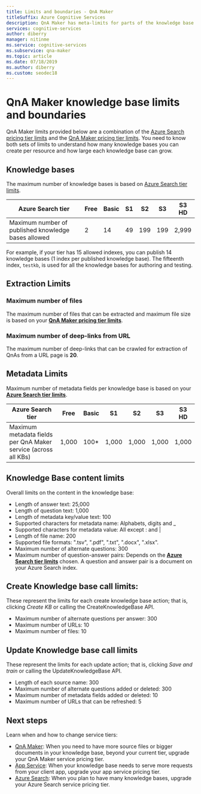 ```yaml
---
title: Limits and boundaries - QnA Maker 
titleSuffix: Azure Cognitive Services
description: QnA Maker has meta-limits for parts of the knowledge base and service. It is important to keep your knowledge base within those limits in order to test and publish. 
services: cognitive-services
author: diberry
manager: nitinme
ms.service: cognitive-services
ms.subservice: qna-maker
ms.topic: article
ms.date: 07/18/2019
ms.author: diberry
ms.custom: seodec18
---
```


# QnA Maker knowledge base limits and boundaries

QnA Maker limits provided below are a combination of the [Azure Search pricing tier limits](https://docs.microsoft.com/azure/search/search-limits-quotas-capacity) and the [QnA Maker pricing tier limits](https://azure.microsoft.com/pricing/details/cognitive-services/qna-maker/). You need to know both sets of limits to understand how many knowledge bases you can create per resource and how large each knowledge base can grow.

## Knowledge bases

The maximum number of knowledge bases is based on [Azure Search tier limits](https://docs.microsoft.com/azure/search/search-limits-quotas-capacity).

|**Azure Search tier** | **Free** | **Basic** |**S1** | **S2**| **S3** |**S3 HD**|
|---|---|---|---|---|---|----|
|Maximum number of published knowledge bases allowed|2|14|49|199|199|2,999|

 For example, if your tier has 15 allowed indexes, you can publish 14 knowledge bases (1 index per published knowledge base). The fifteenth index, `testkb`, is used for all the knowledge bases for authoring and testing. 

## Extraction Limits

### Maximum number of files

The maximum number of files that can be extracted and maximum file size is based on your **[QnA Maker pricing tier limits](https://azure.microsoft.com/pricing/details/cognitive-services/qna-maker/)**.

### Maximum number of deep-links from URL

The maximum number of deep-links that can be crawled for extraction of QnAs from a URL page is **20**.

## Metadata Limits

Maximum number of metadata fields per knowledge base is based on your **[Azure Search tier limits](https://docs.microsoft.com/azure/search/search-limits-quotas-capacity)**.

|**Azure Search tier** | **Free** | **Basic** |**S1** | **S2**| **S3** |**S3 HD**|
|---|---|---|---|---|---|----|
|Maximum metadata fields per QnA Maker service (across all KBs)|1,000|100*|1,000|1,000|1,000|1,000|

## Knowledge Base content limits
Overall limits on the content in the knowledge base:
* Length of answer text: 25,000
* Length of question text: 1,000
* Length of metadata key/value text: 100
* Supported characters for metadata name: Alphabets, digits and _  
* Supported characters for metadata value: All except : and | 
* Length of file name: 200
* Supported file formats: ".tsv", ".pdf", ".txt", ".docx", ".xlsx".
* Maximum number of alternate questions: 300
* Maximum number of question-answer pairs: Depends on the **[Azure Search tier limits](https://docs.microsoft.com/azure/search/search-limits-quotas-capacity#document-limits)** chosen. A question and answer pair is a document on your Azure Search index. 

## Create Knowledge base call limits:
These represent the limits for each create knowledge base action; that is, clicking *Create KB* or calling the CreateKnowledgeBase API.
* Maximum number of alternate questions per answer: 300
* Maximum number of URLs: 10
* Maximum number of files: 10

## Update Knowledge base call limits
These represent the limits for each update action; that is, clicking *Save and train* or calling the UpdateKnowledgeBase API.
* Length of each source name: 300
* Maximum number of alternate questions added or deleted: 300
* Maximum number of metadata fields added or deleted: 10
* Maximum number of URLs that can be refreshed: 5

## Next steps

Learn when and how to change service tiers:

* [QnA Maker](how-to/upgrade-qnamaker-service.md#upgrade-qna-maker-management-sku): When you need to have more source files or bigger documents in your knowledge base, beyond your current tier, upgrade your QnA Maker service pricing tier.
* [App Service](how-to/upgrade-qnamaker-service.md#upgrade-app-service): When your knowledge base needs to serve more requests from your client app, upgrade your app service pricing tier.
* [Azure Search](how-to/upgrade-qnamaker-service.md#upgrade-azure-search-service): When you plan to have many knowledge bases, upgrade your Azure Search service pricing tier.
